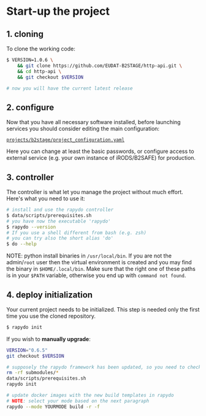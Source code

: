 # Start-up the project #

## 1. cloning ##

To clone the working code:

```bash
$ VERSION=1.0.6 \
    && git clone https://github.com/EUDAT-B2STAGE/http-api.git \
    && cd http-api \
    && git checkout $VERSION

# now you will have the current latest release
```

## 2. configure ##

Now that you have all necessary software installed, before launching services you should consider editing the main configuration:

[`projects/b2stage/project_configuration.yaml`](projects/b2stage/project_configuration.yaml)

Here you can change at least the basic passwords, or configure access to external service (e.g. your own instance of iRODS/B2SAFE) for production.


## 3. controller

The controller is what let you manage the project without much effort.
Here's what you need to use it:

```bash
# install and use the rapydo controller
$ data/scripts/prerequisites.sh
# you have now the executable 'rapydo'
$ rapydo --version
# If you use a shell different from bash (e.g. zsh)
# you can try also the short alias 'do'
$ do --help
```

NOTE: python install binaries in `/usr/local/bin`. If you are not the admin/`root` user then the virtual environment is created and you may find the binary in `$HOME/.local/bin`. Make sure that the right one of these paths is in your `$PATH` variable, otherwise you end up with `command not found`.


## 4. deploy initialization

Your current project needs to be initialized. This step is needed only the first time you use the cloned repository.

```bash
$ rapydo init
```

If you wish to __**manually upgrade**__:

```bash
VERSION="0.6.5"
git checkout $VERSION

# supposely the rapydo framework has been updated, so you need to check:
rm -rf submodules/*
data/scripts/prerequisites.sh
rapydo init

# update docker images with the new build templates in rapydo
# NOTE: select your mode based on the next paragraph
rapydo --mode YOURMODE build -r -f
```
